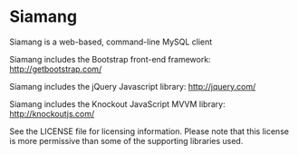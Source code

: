 Siamang
=======

Siamang is a web-based, command-line MySQL client

Siamang includes the Bootstrap front-end framework:
  http://getbootstrap.com/

Siamang includes the jQuery Javascript library:
  http://jquery.com/

Siamang includes the Knockout JavaScript MVVM library:
  http://knockoutjs.com/

See the LICENSE file for licensing information. Please note that this license
is more permissive than some of the supporting libraries used.
